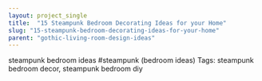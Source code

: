 ```yaml
---
layout: project_single
title:  "15 Steampunk Bedroom Decorating Ideas for your Home"
slug: "15-steampunk-bedroom-decorating-ideas-for-your-home"
parent: "gothic-living-room-design-ideas"
---
```

steampunk bedroom ideas #steampunk (bedroom ideas) Tags: steampunk bedroom decor, steampunk bedroom diy